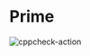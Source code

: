 # Prime
![cppcheck-action](https://github.com/stepin104666/Prime/workflows/cppcheck-action/badge.svg)
